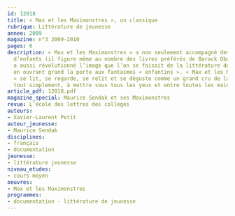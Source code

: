 ```yaml
---
id: 12018
title: « Max et les Maximonstres », un classique
rubrique: Littérature de jeunesse 
annee: 2009
magazine: n°3 2009-2010
pages: 6
description: « Max et les Maximonstres » a non seulement accompagné des générations
  d’enfants (il figure même au nombre des livres préférés de Barack Obama !), mais
  a aussi révolutionné l’image que l’on se faisait de la littérature de jeunesse,
  en ouvrant grand la porte aux fantasmes « enfantins ». « Max et les Maximonstres
  » se lit, se regarde, se relit et se déguste comme un grand cru de la littérature,
  tout simplement, à mettre sous tous les yeux et entre toutes les mains...
article_pdf: 12018.pdf
magazine_special: Maurice Sendak et ses Maximonstres
revue: L’école des lettres des collèges
auteurs:
- Xavier-Laurent Petit
auteur_jeunesse:
- Maurice Sendak
disciplines:
- français
- documentation
jeunesse:
- littérature jeunesse
niveau_etudes:
- cours moyen
oeuvres:
- Max et les Maximonstres
programmes:
- documentation - littérature de jeunesse
---
```


